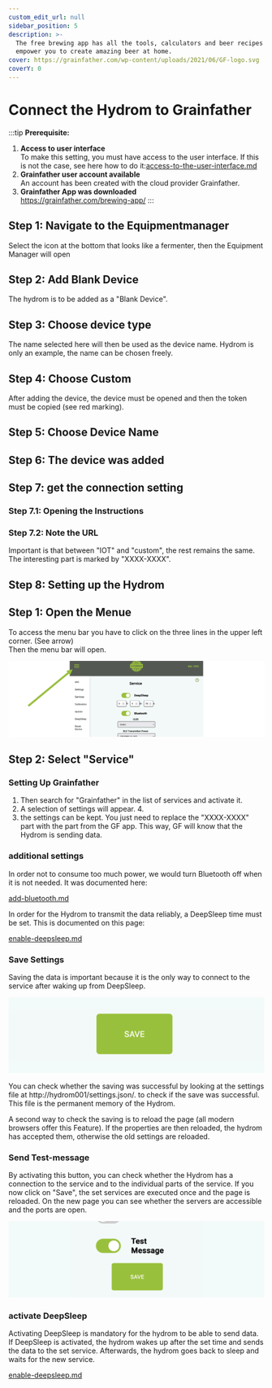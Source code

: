 ```yaml
---
custom_edit_url: null
sidebar_position: 5
description: >-
  The free brewing app has all the tools, calculators and beer recipes that
  empower you to create amazing beer at home.
cover: https://grainfather.com/wp-content/uploads/2021/06/GF-logo.svg
coverY: 0
---
```


# Connect the Hydrom to Grainfather



:::tip
**Prerequisite:**

1. **Access to user interface**  
   To make this setting, you must have access to the user interface. If this is not the case, see here how to do it:[access-to-the-user-interface.md](../docs/Getting%20Started/establish-first-connection-to-the-hydrom/access-to-the-user-interface.mdx "mention")
2. **Grainfather user account available**  
   An account has been created with the cloud provider Grainfather.
3. **Grainfather App was downloaded**  
   https://grainfather.com/brewing-app/
:::

## Step 1: Navigate to the Equipmentmanager

Select the icon at the bottom that looks like a fermenter, then the Equipment Manager will open

## Step 2: Add Blank Device

The hydrom is to be added as a "Blank Device".

## Step 3: Choose device type

The name selected here will then be used as the device name. Hydrom is only an example, the name can be chosen freely.

## Step 4: Choose Custom

After adding the device, the device must be opened and then the token must be copied (see red marking).

## Step 5: Choose Device Name

## Step 6: The device was added

## Step 7: get the connection setting

### Step 7.1: Opening the Instructions

### Step 7.2: Note the URL

Important is that between "IOT" and "custom", the rest remains the same. The interesting part is marked by "XXXX-XXXX".

## Step 8: Setting up the Hydrom


## Step 1: Open the Menue

To access the menu bar you have to click on the three lines in the upper left corner. (See arrow)\
Then the menu bar will open.

![Open Navigation](../../docs/Pics/English_Pic5.png)

## Step 2: Select "Service" 

### Setting Up Grainfather

1. Then search for "Grainfather" in the list of services and activate it.
2. A selection of settings will appear. 4.
3. the settings can be kept. You just need to replace the "XXXX-XXXX" part with the part from the GF app. This way, GF will know that the Hydrom is sending data.

### additional settings

In order not to consume too much power, we would turn Bluetooth off when it is not needed. It was documented here:


[add-bluetooth.md](../add-bluetooth.md)


In order for the Hydrom to transmit the data reliably, a DeepSleep time must be set. This is documented on this page:


[enable-deepsleep.md](../other-settings/enable-deepsleep.md)


### Save Settings

Saving the data is important because it is the only way to connect to the service after waking up from DeepSleep.

![Pressing the "save" button saves the settings.](../../docs/Pics/English_Pic6.png)

You can check whether the saving was successful by looking at the settings file at http://hydrom001/settings.json/. to check if the save was successful. This file is the permanent memory of the Hydrom.

A second way to check the saving is to reload the page (all modern browsers offer this Feature). If the properties are then reloaded, the hydrom has accepted them, otherwise the old settings are reloaded.

### Send Test-message

By activating this button, you can check whether the Hydrom has a connection to the service and to the individual parts of the service. If you now click on "Save", the set services are executed once and the page is reloaded. On the new page you can see whether the servers are accessible and the ports are open.

![Sending a test message can greatly simplify the process of checking the connection.](../../docs/Pics/English_Pic7.png)

### activate DeepSleep

Activating DeepSleep is mandatory for the hydrom to be able to send data. If DeepSleep is activated, the hydrom wakes up after the set time and sends the data to the set service. Afterwards, the hydrom goes back to sleep and waits for the new service.


[enable-deepsleep.md](../other-settings/enable-deepsleep.md)

